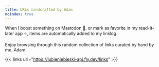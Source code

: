 ```yaml
---
title: URLs handcrafted by Adam
noindex: true
---
```


When I boost something on Mastodon 🐘, or mark as favorite in my read-it-later app ⭐️, items are automatically added to my linklog.

Enjoy browsing through this random collection of links curated by hand by me, Adam.

{{< links url="https://lubieniebieski-api.fly.dev/links" >}}
